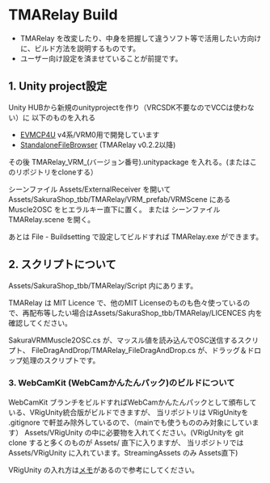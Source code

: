 # TMARelay Build
- TMARelay を改変したり、中身を把握して違うソフト等で活用したい方向けに、ビルド方法を説明するものです。
- ユーザー向け設定を済ませていることが前提です。

## 1. Unity project設定
Unity HUBから新規のunityprojectを作り（VRCSDK不要なのでVCCは使わない）に 以下のものを入れる

- [EVMCP4U](https://github.com/gpsnmeajp/EasyVirtualMotionCaptureForUnity) v4系/VRM0用で開発しています
- [StandaloneFileBrowser](https://github.com/gkngkc/UnityStandaloneFileBrowser) (TMARelay v0.2.2以降)

その後 TMARelay_VRM_(バージョン番号).unitypackage を入れる。(またはこのリポジトリをcloneする）

シーンファイル Assets/ExternalReceiver を開いてAssets/SakuraShop_tbb/TMARelay/VRM_prefab/VRMScene にある Muscle2OSC をヒエラルキー直下に置く。
または シーンファイル TMARelay.scene を開く。

あとは File - Buildsetting で設定してビルドすれば TMARelay.exe ができます。

## 2. スクリプトについて
Assets/SakuraShop_tbb/TMARelay/Script 内にあります。

TMARelay は MIT Licence で、他のMIT Licenseのものも色々使っているので、再配布等したい場合はAssets/SakuraShop_tbb/TMARelay/LICENCES 内を確認してください。

SakuraVRMMuscle2OSC.cs が、マッスル値を読み込んでOSC送信するスクリプト、
FileDragAndDrop/TMARelay_FileDragAndDrop.cs が、ドラッグ＆ドロップ処理のスクリプトです。

### 3. WebCamKit (WebCamかんたんパック)のビルドについて
WebCamKit ブランチをビルドすればWebCamかんたんパックとして頒布している、VRigUnity統合版がビルドできますが、
当リポジトリは VRigUnityを .gitignore で軒並み除外しているので、（mainでも使うもののみ対象にしています）
Assets/VRigUnity の中に必要物を入れてください。(VRigUnityを git clone すると多くのものが Assets/ 直下に入りますが、
当リポジトリでは Assets/VRigUnity に入れています。StreamingAssets のみ Assets直下)

VRigUnity の入れ方は[メモ](docs/VRigUnity_Setup.md)があるので参考にしてください。



